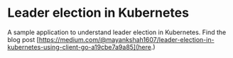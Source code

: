 # Leader election in Kubernetes

A sample application to understand leader election in Kubernetes. Find the blog post [https://medium.com/@mayankshah1607/leader-election-in-kubernetes-using-client-go-a19cbe7a9a85](here.)
